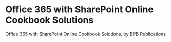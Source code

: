 # Office 365 with SharePoint Online Cookbook Solutions
 Office 365 with SharePoint Online Cookbook Solutions, by BPB Publications
